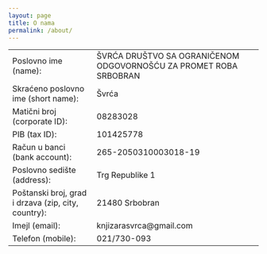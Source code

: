 ```yaml
---
layout: page
title: O nama
permalink: /about/
---
```

<style>
td button {
    display: none; /* Hide button initially */
}

td:hover button {
    display: inline-block; /* Show button when hovering over the cell */
}
</style>
  <script type="module">
	import { Application, Controller } from "https://esm.sh/@hotwired/stimulus"
    window.Stimulus = Application.start()

    Stimulus.register("hello", class extends Controller {
      static targets = [ "name" ]

      connect() {
      console.log("connected")
      this.nameTarget.value ="hello"
      }
    })
  </script>
  <script type="module">
	import { Application, Controller } from "https://esm.sh/@hotwired/stimulus"
    Stimulus.register("clipboard", class extends Controller {
      static targets = ["button", "source"]
      static values = {
        successContent: String,
        successDuration: {
          type: Number,
          default: 2000
        }
      }

      connect() {
        console.log("clipboard connect")
        if (!this.hasButtonTarget) return

        this.originalContent = this.buttonTarget.innerHTML
      }

      copy(event) {
        event.preventDefault()

        const text = this.sourceTarget.innerHTML || this.sourceTarget.value

        navigator.clipboard.writeText(text).then(() => this.copied())
      }

      copied() {
        if (!this.hasButtonTarget) return

        if (this.timeout) {
          clearTimeout(this.timeout)
        }

        this.buttonTarget.innerHTML = this.successContentValue

        this.timeout = setTimeout(() => {
          this.buttonTarget.innerHTML = this.originalContent
        }, this.successDurationValue)
      }
    })
  </script>
<table>
  <tbody>
    <tr>
      <td>Poslovno ime (name):</td>
      <td data-controller="clipboard" data-clipboard-success-content-value="Copied!">
        <span data-clipboard-target="source">ŠVRĆA DRUŠTVO SA OGRANIČENOM ODGOVORNOŠĆU ZA PROMET ROBA SRBOBRAN</span>
        <button type="button" data-action="clipboard#copy" data-clipboard-target="button">Copy</button>
      </td>
    </tr>
    <tr>
      <td>Skraćeno poslovno ime (short name):</td>
      <td data-controller="clipboard" data-clipboard-success-content-value="Copied!">
        <span data-clipboard-target="source">Švrća</span>
        <button type="button" data-action="clipboard#copy" data-clipboard-target="button">Copy</button>
      </td>
    </tr>
    <tr>
      <td>Matični broj (corporate ID):</td>
      <td data-controller="clipboard" data-clipboard-success-content-value="Copied!">
        <span data-clipboard-target="source">08283028</span>
        <button type="button" data-action="clipboard#copy" data-clipboard-target="button">Copy</button>
      </td>
    </tr>
    <tr>
      <td>PIB (tax ID):</td>
      <td data-controller="clipboard" data-clipboard-success-content-value="Copied!">
        <span data-clipboard-target="source">101425778</span>
        <button type="button" data-action="clipboard#copy" data-clipboard-target="button">Copy</button>
      </td>
    </tr>
    <tr>
      <td>Račun u banci (bank account):</td>
      <td data-controller="clipboard" data-clipboard-success-content-value="Copied!">
        <span data-clipboard-target="source">265-2050310003018-19</span>
        <button type="button" data-action="clipboard#copy" data-clipboard-target="button">Copy</button>
      </td>
    </tr>
    <tr>
      <td>Poslovno sedište (address):</td>
      <td data-controller="clipboard" data-clipboard-success-content-value="Copied!">
        <span data-clipboard-target="source">Trg Republike 1</span>
        <button type="button" data-action="clipboard#copy" data-clipboard-target="button">Copy</button>
      </td>
    </tr>
    <tr>
      <td>Poštanski broj, grad i drzava (zip, city, country):</td>
      <td data-controller="clipboard" data-clipboard-success-content-value="Copied!">
        <span data-clipboard-target="source">21480 Srbobran</span>
        <button type="button" data-action="clipboard#copy" data-clipboard-target="button">Copy</button>
      </td>
    </tr>
    <tr>
      <td>Imejl (email):</td>
      <td data-controller="clipboard" data-clipboard-success-content-value="Copied!">
        <span data-clipboard-target="source">knjizarasvrca@gmail.com</span>
        <button type="button" data-action="clipboard#copy" data-clipboard-target="button">Copy</button>
      </td>
    </tr>
    <tr>
      <td>Telefon (mobile):</td>
      <td data-controller="clipboard" data-clipboard-success-content-value="Copied!">
        <span data-clipboard-target="source">021/730-093</span>
        <button type="button" data-action="clipboard#copy" data-clipboard-target="button">Copy</button>
      </td>
    </tr>
  </tbody>
</table>
